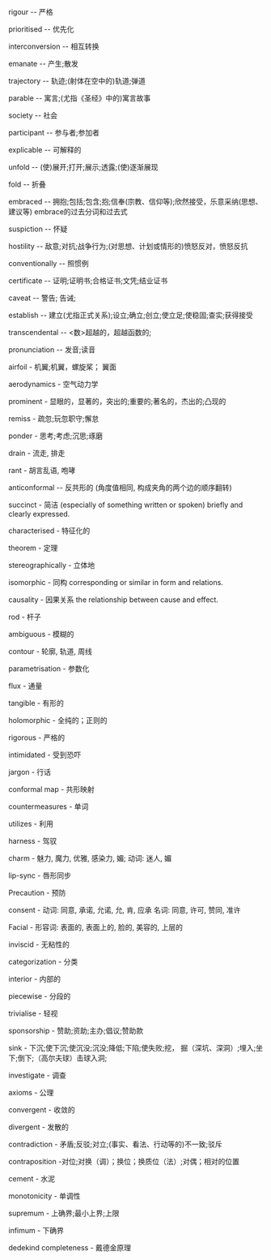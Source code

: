 rigour  -- 严格

prioritised -- 优先化

interconversion -- 相互转换

emanate -- 产生;散发

trajectory -- 轨迹;(射体在空中的)轨道;弹道

parable -- 寓言;(尤指《圣经》中的)寓言故事

society -- 社会

participant -- 参与者;参加者

explicable -- 可解释的

unfold -- (使)展开;打开;展示;透露;(使)逐渐展现

fold -- 折叠

embraced -- 拥抱;包括;包含;抱;信奉(宗教、信仰等);欣然接受，乐意采纳(思想、建议等)
embrace的过去分词和过去式

suspiction -- 怀疑

hostility -- 敌意;对抗;战争行为;(对思想、计划或情形的)愤怒反对，愤怒反抗

conventionally -- 照惯例

certificate -- 证明;证明书;合格证书;文凭;结业证书

caveat -- 警告;   告诫;  

establish -- 建立(尤指正式关系);设立;确立;创立;使立足;使稳固;查实;获得接受

transcendental -- <数>超越的，超越函数的;

pronunciation -- 发音;读音

airfoil - 机翼;机翼，螺旋桨； 翼面

aerodynamics - 空气动力学

prominent - 显眼的，显著的，突出的;重要的;著名的，杰出的;凸现的

remiss - 疏忽;玩忽职守;懈怠

ponder - 思考;考虑;沉思;琢磨

drain - 流走, 排走

rant - 胡言乱语, 咆哮

anticonformal -- 反共形的 
		(角度值相同, 构成夹角的两个边的顺序翻转)

succinct - 简洁
			(especially of something written or spoken) 
			briefly and clearly expressed.

characterised - 特征化的

theorem - 定理

stereographically - 立体地

isomorphic - 同构 
		corresponding or similar in form and relations.


causality - 因果关系
		the relationship between cause and effect.


rod - 杆子

ambiguous - 模糊的

contour - 轮廓, 轨道, 周线

parametrisation - 参数化

flux - 通量

tangible - 有形的

holomorphic - 全纯的；正则的

rigorous - 严格的

intimidated - 受到恐吓

jargon - 行话

conformal map - 共形映射

countermeasures - 单词

utilizes - 利用

harness - 驾驭

charm - 魅力, 魔力, 优雅, 感染力, 媚; 动词: 迷人, 媚

lip-sync - 唇形同步

Precaution - 预防

consent - 动词: 同意, 承诺, 允诺, 允, 肯, 应承
			名词: 同意, 许可, 赞同, 准许


Facial - 形容词: 表面的, 表面上的, 脸的, 美容的, 上层的

inviscid - 无粘性的

categorization - 分类

interior - 内部的

piecewise - 分段的

trivialise - 轻视

sponsorship - 赞助;资助;主办;倡议;赞助款

sink - 下沉;使下沉;使沉没;沉没;降低;下陷;使失败;挖，
		掘（深坑、深洞）;埋入;坐下;倒下;（高尔夫球）击球入洞;

investigate - 调查

axioms - 公理

convergent - 收敛的

divergent - 发散的

contradiction - 矛盾;反驳;对立;(事实、看法、行动等的)不一致;驳斥

contraposition -对位;对换（调）；换位；换质位（法）;对偶；相对的位置

cement - 水泥

monotonicity - 单调性

supremum - 上确界;最小上界;上限

infimum - 下确界

dedekind completeness - 戴德金原理








































